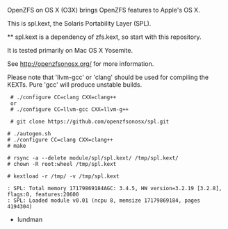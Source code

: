 OpenZFS on OS X (O3X) brings OpenZFS features to Apple's OS X.

This is spl.kext, the Solaris Portability Layer (SPL).

** spl.kext is a dependency of zfs.kext, so start with this repository.

It is tested primarily on Mac OS X Yosemite.

See http://openzfsonosx.org/ for more information.

Please note that 'llvm-gcc' or 'clang' should be used for compiling the KEXTs.
Pure 'gcc' will produce unstable builds.

```
 # ./configure CC=clang CXX=clang++
 or
 # ./configure CC=llvm-gcc CXX=llvm-g++
```

```
 # git clone https://github.com/openzfsonosx/spl.git
```

```
# ./autogen.sh
# ./configure CC=clang CXX=clang++
# make

# rsync -a --delete module/spl/spl.kext/ /tmp/spl.kext/
# chown -R root:wheel /tmp/spl.kext

# kextload -r /tmp/ -v /tmp/spl.kext

: SPL: Total memory 17179869184AGC: 3.4.5, HW version=3.2.19 [3.2.8], flags:0, features:20600
: SPL: Loaded module v0.01 (ncpu 8, memsize 17179869184, pages 4194304)

```

- lundman
